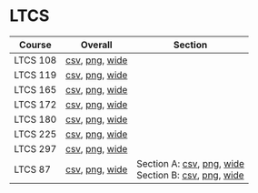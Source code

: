 # LTCS

| Course | Overall | Section |
| ------ | ------- | ------- |
| LTCS 108 | [csv](https://github.com/UCSD-Historical-Enrollment-Data/2024Winter/blob/main/overall/LTCS%20108.csv), [png](https://raw.githubusercontent.com/UCSD-Historical-Enrollment-Data/2024Winter/main/plot_overall/LTCS%20108.png), [wide](https://raw.githubusercontent.com/UCSD-Historical-Enrollment-Data/2024Winter/main/plot_overall_wide/LTCS%20108.png) |  |
| LTCS 119 | [csv](https://github.com/UCSD-Historical-Enrollment-Data/2024Winter/blob/main/overall/LTCS%20119.csv), [png](https://raw.githubusercontent.com/UCSD-Historical-Enrollment-Data/2024Winter/main/plot_overall/LTCS%20119.png), [wide](https://raw.githubusercontent.com/UCSD-Historical-Enrollment-Data/2024Winter/main/plot_overall_wide/LTCS%20119.png) |  |
| LTCS 165 | [csv](https://github.com/UCSD-Historical-Enrollment-Data/2024Winter/blob/main/overall/LTCS%20165.csv), [png](https://raw.githubusercontent.com/UCSD-Historical-Enrollment-Data/2024Winter/main/plot_overall/LTCS%20165.png), [wide](https://raw.githubusercontent.com/UCSD-Historical-Enrollment-Data/2024Winter/main/plot_overall_wide/LTCS%20165.png) |  |
| LTCS 172 | [csv](https://github.com/UCSD-Historical-Enrollment-Data/2024Winter/blob/main/overall/LTCS%20172.csv), [png](https://raw.githubusercontent.com/UCSD-Historical-Enrollment-Data/2024Winter/main/plot_overall/LTCS%20172.png), [wide](https://raw.githubusercontent.com/UCSD-Historical-Enrollment-Data/2024Winter/main/plot_overall_wide/LTCS%20172.png) |  |
| LTCS 180 | [csv](https://github.com/UCSD-Historical-Enrollment-Data/2024Winter/blob/main/overall/LTCS%20180.csv), [png](https://raw.githubusercontent.com/UCSD-Historical-Enrollment-Data/2024Winter/main/plot_overall/LTCS%20180.png), [wide](https://raw.githubusercontent.com/UCSD-Historical-Enrollment-Data/2024Winter/main/plot_overall_wide/LTCS%20180.png) |  |
| LTCS 225 | [csv](https://github.com/UCSD-Historical-Enrollment-Data/2024Winter/blob/main/overall/LTCS%20225.csv), [png](https://raw.githubusercontent.com/UCSD-Historical-Enrollment-Data/2024Winter/main/plot_overall/LTCS%20225.png), [wide](https://raw.githubusercontent.com/UCSD-Historical-Enrollment-Data/2024Winter/main/plot_overall_wide/LTCS%20225.png) |  |
| LTCS 297 | [csv](https://github.com/UCSD-Historical-Enrollment-Data/2024Winter/blob/main/overall/LTCS%20297.csv), [png](https://raw.githubusercontent.com/UCSD-Historical-Enrollment-Data/2024Winter/main/plot_overall/LTCS%20297.png), [wide](https://raw.githubusercontent.com/UCSD-Historical-Enrollment-Data/2024Winter/main/plot_overall_wide/LTCS%20297.png) |  |
| LTCS 87 | [csv](https://github.com/UCSD-Historical-Enrollment-Data/2024Winter/blob/main/overall/LTCS%2087.csv), [png](https://raw.githubusercontent.com/UCSD-Historical-Enrollment-Data/2024Winter/main/plot_overall/LTCS%2087.png), [wide](https://raw.githubusercontent.com/UCSD-Historical-Enrollment-Data/2024Winter/main/plot_overall_wide/LTCS%2087.png) | Section A: [csv](https://github.com/UCSD-Historical-Enrollment-Data/2024Winter/blob/main/section/LTCS%2087_A.csv), [png](https://raw.githubusercontent.com/UCSD-Historical-Enrollment-Data/2024Winter/main/plot_section/LTCS%2087_A.png), [wide](https://raw.githubusercontent.com/UCSD-Historical-Enrollment-Data/2024Winter/main/plot_section_wide/LTCS%2087_A.png)<br>Section B: [csv](https://github.com/UCSD-Historical-Enrollment-Data/2024Winter/blob/main/section/LTCS%2087_B.csv), [png](https://raw.githubusercontent.com/UCSD-Historical-Enrollment-Data/2024Winter/main/plot_section/LTCS%2087_B.png), [wide](https://raw.githubusercontent.com/UCSD-Historical-Enrollment-Data/2024Winter/main/plot_section_wide/LTCS%2087_B.png) |
